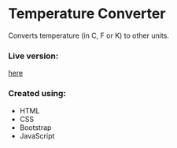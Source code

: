 # Temperature Converter
Converts temperature (in C, F or K) to other units.

### Live version: ###
[here](https://tempconvbyaryan.netlify.app/)

### Created using: ###
- HTML
- CSS
- Bootstrap
- JavaScript
